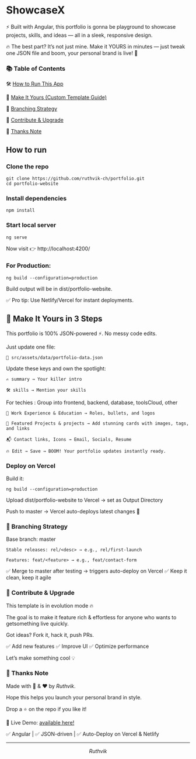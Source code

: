 # ShowcaseX 
⚡ Built with Angular, this portfolio is gonna be playground to showcase projects, skills, and ideas — all in a sleek, responsive design.

🔥 The best part? It’s not just mine. Make it YOURS in minutes — just tweak one JSON file and boom, your personal brand is live! 🚀


### 📚 Table of Contents

🛠️ [How to Run This App](#howtorun)

🎨 [Make It Yours (Custom Template Guide)](#makeityours)

🌳 [Branching Strategy](#branchingstrategy)

🤝 [Contribute & Upgrade](#contribute)

🙌 [Thanks Note](#thanks)

## How to run <a name="howtorun"></a>
### Clone the repo 
    git clone https://github.com/ruthvik-ch/portfolio.git
    cd portfolio-website

### Install dependencies
    npm install

### Start local server
    ng serve
 Now visit 👉 http://localhost:4200/

### For Production:

    ng build --configuration=production
  Build output will be in dist/portfolio-website.

✅ Pro tip: Use Netlify/Vercel for instant deployments.

## 🎨 Make It Yours in 3 Steps <a name="makeityours"></a>
This portfolio is 100% JSON-powered ⚡. No messy code edits.

Just update one file:

    📂 src/assets/data/portfolio-data.json

Update these keys and own the spotlight:

    ✍ summary → Your killer intro

    🛠 skills → Mention your skills

For techies : Group into frontend, backend, database, toolsCloud, other

    💼 Work Experience & Education → Roles, bullets, and logos

    🚀 Featured Projects & projects → Add stunning cards with images, tags, and links

    📬 Contact links, Icons → Email, Socials, Resume

    🔥 Edit → Save → BOOM! Your portfolio updates instantly ready.


### Deploy on Vercel <a name="deploy"></a>

Build it:

    ng build --configuration=production
Upload dist/portfolio-website to Vercel → set as Output Directory

Push to master → Vercel auto-deploys latest changes 🚀
### 🌳 Branching Strategy <a name="branchingstrategy"></a>
Base branch: master

    Stable releases: rel/<desc> → e.g., rel/first-launch

    Features: feat/<feature> → e.g., feat/contact-form

✅ Merge to master after testing → triggers auto-deploy on Vercel
✅ Keep it clean, keep it agile

### 🤝 Contribute & Upgrade <a name="contribute"></a>

This template is in evolution mode 🔥

The goal is to make it feature rich & effortless for anyone who wants to getsomething live quickly.

Got ideas? Fork it, hack it, push PRs.


✅ Add new features
✅ Improve UI
✅ Optimize performance

Let’s make something cool 💡

### 🙌 Thanks Note <a name="thanks"></a>
Made with 🧠 & ❤️ by <em>Ruthvik</em>. 

Hope this helps you launch your personal brand in style.

Drop a ⭐ on the repo if you like it!


🚀 Live Demo: [available here!](https://ruthvik-ch.netlify.app)

✅ Angular | ✅ JSON-driven | ✅ Auto-Deploy on Vercel & Netlify

---


<p align="center">
  <em> Ruthvik </em>
</p>

